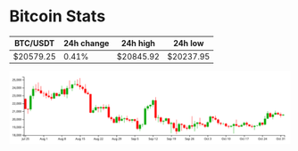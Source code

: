 # Bitcoin Stats

BTC/USDT|24h change|24h high|24h low|
|---|---|---|---|
|$20579.25|0.41%|$20845.92|$20237.95|

<img src="./chart.svg">
